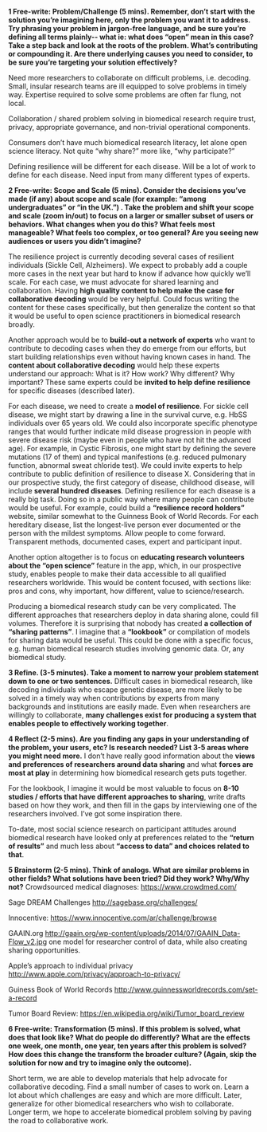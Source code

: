 **1 Free-write: Problem/Challenge (5 mins). Remember, don’t start with the solution you’re imagining here, only the problem you want it to address. Try phrasing your problem in jargon-free language, and be sure you’re defining all terms plainly-- what ie: what does “open” mean in this case? Take a step back and look at the roots of the problem. What’s contributing or compounding it. Are there underlying causes you need to consider, to be sure you’re targeting your solution effectively?**

Need more researchers to collaborate on difficult problems, i.e. decoding. Small, insular research teams are ill equipped to solve problems in timely way. Expertise required to solve some problems are often far flung, not local.

Collaboration / shared problem solving in biomedical research require trust, privacy, appropriate governance, and non-trivial operational components.

Consumers don’t have much biomedical research literacy, let alone open science literacy. Not quite “why share?” more like, “why participate?”

Defining resilience will be different for each disease. Will be a lot of work to define for each disease. Need input from many different types of experts. 


**2 Free-write: Scope and Scale (5 mins). Consider the decisions you’ve made (if any) about scope and scale (for example: “among undergraduates” or “in the UK.”) . Take the problem and shift your scope and scale (zoom in/out) to focus on a larger or smaller subset of users or behaviors. What changes when you do this? What feels most manageable? What feels too complex, or too general? Are you seeing new audiences or users you didn’t imagine?**

The resilience project is currently decoding several cases of resilient individuals (Sickle Cell, Alzheimers). We expect to probably add a couple more cases in the next year but hard to know if advance how quickly we’ll scale. For each case, we must advocate for shared learning and collaboration. Having **high quality content to help make the case for collaborative decoding** would be very helpful. Could focus writing the content for these cases specifically, but then generalize the content so that it would be useful to open science practitioners in biomedical research broadly.

Another approach would be to **build-out a network of experts** who want to contribute to decoding cases when they do emerge from our efforts, but start building relationships even without having known cases in hand. The **content about collaborative decoding** would help these experts understand our approach: What is it? How work? Why different? Why important? These same experts could be **invited to help define resilience** for specific diseases (described later).

For each disease, we need to create a **model of resilience**. For sickle cell disease, we might start by drawing a line in the survival curve, e.g. HbSS individuals over 65 years old. We could also incorporate specific phenotype ranges that would further indicate mild disease progression in people with severe disease risk (maybe even in people who have not hit the advanced age). For example, in Cystic Fibrosis, one might start by defining the severe mutations (17 of them) and typical manifestions (e.g. reduced pulmonary function, abnormal sweat chloride test). We could invite experts to help contribute to public definition of resilience to disease X. Considering that in our prospective study, the first category of disease, childhood disease, will include **several hundred diseases**. Defining resilience for each disease is a really big task. Doing so in a public way where many people can contribute would be useful. For example, could build a **“resilience record holders”** website, similar somewhat to the Guinness Book of World Records. For each hereditary disease, list the longest-live person ever documented or the person with the mildest symptoms. Allow people to come forward. Transparent methods, documented cases, expert and participant input. 

Another option altogether is to focus on **educating research volunteers about the “open science”** feature in the app, which, in our prospective study, enables people to make their data accessible to all qualified researchers worldwide.  This would be content focused, with sections like: pros and cons, why important, how different, value to science/research.  

Producing a biomedical research study can be very complicated. The different approaches that researchers deploy in data sharing alone, could fill volumes. Therefore it is surprising that nobody has created **a collection of “sharing patterns”**. I imagine that a **“lookbook”** or compilation of models for sharing data would be useful. This could be done with a specific focus, e.g. human biomedical research studies involving genomic data. Or, any biomedical study.


**3 Refine. (3-5 minutes). Take a moment to narrow your problem statement down to one or two sentences.**
Difficult cases in biomedical research, like decoding individuals who escape genetic disease, are more likely to be solved in a timely way when contributions by experts from many backgrounds and institutions are easily made. Even when researchers are willingly to collaborate, **many challenges exist for producing a system that enables people to effectively working together**.  


**4 Reflect (2-5 mins). Are you finding any gaps in your understanding of the problem, your users, etc? Is research needed? List 3-5 areas where you might need more.**
I don’t have really good information about the **views and preferences of researchers around data sharing** and what **forces are most at play** in determining how biomedical research gets puts together. 

For the lookbook, I imagine it would be most valuable to focus on **8-10 studies / efforts that have different approaches to sharing**, write drafts based on how they work, and then fill in the gaps by interviewing one of the researchers involved.  I’ve got some inspiration there.

To-date, most social science research on participant attitudes around biomedical research have looked only at preferences related to the **“return of results”** and much less about **“access to data” and choices related to that**.


**5 Brainstorm (2-5 mins). Think of analogs. What are similar problems in other fields? What solutions have been tried? Did they work? Why/Why not?**
Crowdsourced medical diagnoses:
https://www.crowdmed.com/

Sage DREAM Challenges
http://sagebase.org/challenges/

Innocentive:
https://www.innocentive.com/ar/challenge/browse

GAAIN.org
http://gaain.org/wp-content/uploads/2014/07/GAAIN_Data-Flow_v2.jpg
one model for researcher control of data, while also creating sharing opportunities. 

Apple’s approach to individual privacy
http://www.apple.com/privacy/approach-to-privacy/

Guiness Book of World Records
http://www.guinnessworldrecords.com/set-a-record


Tumor Board Review:
https://en.wikipedia.org/wiki/Tumor_board_review


**6 Free-write: Transformation (5 mins). If this problem is solved, what does that look like? What do people do differently? What are the effects one week, one month, one year, ten years after this problem is solved? How does this change the transform the broader culture? (Again, skip the solution for now and try to imagine only the outcome).**

Short term, we are able to develop materials that help advocate for collaborative decoding. Find a small number of cases to work on. Learn a lot about which challenges are easy and which are more difficult. Later, generalize for other biomedical researchers who wish to collaborate. Longer term, we hope to accelerate biomedical problem solving by paving the road to collaborative work.
